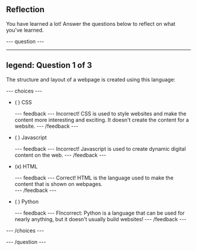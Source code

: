 ## Reflection

You have learned a lot! Answer the questions below to reflect on what you've learned.

--- question ---

---
legend: Question 1 of 3
---

The structure and layout of a webpage is created using this language:

--- choices ---

- ( ) CSS

  --- feedback ---
Incorrect! CSS is used to style websites and make the content more interesting and exciting. It doesn't create the content for a website.
  --- /feedback ---

- ( ) Javascript

  --- feedback ---
Incorrect! Javascript is used to create dynamic digital content on the web.
  --- /feedback ---

- (x) HTML	

  --- feedback ---
Correct! HTML is the language used to make the content that is shown on webpages.	
  --- /feedback ---

- ( ) Python

  --- feedback ---
FIncorrect: Python is a language that can be used for nearly anything, but it doesn't usually build websites!
  --- /feedback ---

--- /choices ---

--- /question ---
